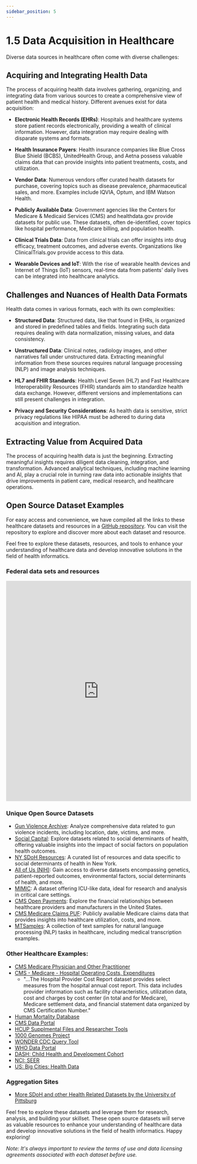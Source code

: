 ```yaml
---
sidebar_position: 5
---
```


# 1.5 Data Acquisition in Healthcare

Diverse data sources in healthcare often come with diverse challenges:

## Acquiring and Integrating Health Data

The process of acquiring health data involves gathering, organizing, and integrating data from various sources to create a comprehensive view of patient health and medical history. Different avenues exist for data acquisition:

- **Electronic Health Records (EHRs)**: Hospitals and healthcare systems store patient records electronically, providing a wealth of clinical information. However, data integration may require dealing with disparate systems and formats.

- **Health Insurance Payers**: Health insurance companies like Blue Cross Blue Shield (BCBS), UnitedHealth Group, and Aetna possess valuable claims data that can provide insights into patient treatments, costs, and utilization.

- **Vendor Data**: Numerous vendors offer curated health datasets for purchase, covering topics such as disease prevalence, pharmaceutical sales, and more. Examples include IQVIA, Optum, and IBM Watson Health.

- **Publicly Available Data**: Government agencies like the Centers for Medicare & Medicaid Services (CMS) and healthdata.gov provide datasets for public use. These datasets, often de-identified, cover topics like hospital performance, Medicare billing, and population health.

- **Clinical Trials Data**: Data from clinical trials can offer insights into drug efficacy, treatment outcomes, and adverse events. Organizations like ClinicalTrials.gov provide access to this data.

- **Wearable Devices and IoT**: With the rise of wearable health devices and Internet of Things (IoT) sensors, real-time data from patients' daily lives can be integrated into healthcare analytics.

## Challenges and Nuances of Health Data Formats

Health data comes in various formats, each with its own complexities:

- **Structured Data**: Structured data, like that found in EHRs, is organized and stored in predefined tables and fields. Integrating such data requires dealing with data normalization, missing values, and data consistency.

- **Unstructured Data**: Clinical notes, radiology images, and other narratives fall under unstructured data. Extracting meaningful information from these sources requires natural language processing (NLP) and image analysis techniques.

- **HL7 and FHIR Standards**: Health Level Seven (HL7) and Fast Healthcare Interoperability Resources (FHIR) standards aim to standardize health data exchange. However, different versions and implementations can still present challenges in integration.

- **Privacy and Security Considerations**: As health data is sensitive, strict privacy regulations like HIPAA must be adhered to during data acquisition and integration.

## Extracting Value from Acquired Data

The process of acquiring health data is just the beginning. Extracting meaningful insights requires diligent data cleaning, integration, and transformation. Advanced analytical techniques, including machine learning and AI, play a crucial role in turning raw data into actionable insights that drive improvements in patient care, medical research, and healthcare operations.

## Open Source Dataset Examples

For easy access and convenience, we have compiled all the links to these healthcare datasets and resources in a [GitHub repository](https://github.com/hantswilliams/healthcare-data). You can visit the repository to explore and discover more about each dataset and resource.

Feel free to explore these datasets, resources, and tools to enhance your understanding of healthcare data and develop innovative solutions in the field of health informatics.

### Federal data sets and resources

<iframe src="https://docs.google.com/spreadsheets/d/17v3pvChW1CktD_U4mz-9w_EulAmC43-c6LlsEz9iGNE/edit?usp=sharing" width="100%" height="600" frameborder="0"></iframe>


### Unique Open Source Datasets

- [Gun Violence Archive](https://www.gunviolencearchive.org/): Analyze comprehensive data related to gun violence incidents, including location, date, victims, and more.
- [Social Capital](https://socialcapital.org): Explore datasets related to social determinants of health, offering valuable insights into the impact of social factors on population health outcomes.
- [NY SDoH Resources](https://journals.sagepub.com/doi/full/10.1177/00469580231152318): A curated list of resources and data specific to social determinants of health in New York.
- [All of Us (NIH)](https://databrowser.researchallofus.org/): Gain access to diverse datasets encompassing genetics, patient-reported outcomes, environmental factors, social determinants of health, and more.
- [MIMIC](https://physionet.org/content/mimiciii-demo/1.4/): A dataset offering ICU-like data, ideal for research and analysis in critical care settings.
- [CMS Open Payments](https://www.cms.gov/OpenPayments/Data/Dataset-Downloads): Explore the financial relationships between healthcare providers and manufacturers in the United States.
- [CMS Medicare Claims PUF](https://www.cms.gov/Research-Statistics-Data-and-Systems/Downloadable-Public-Use-Files/BSAPUFS): Publicly available Medicare claims data that provides insights into healthcare utilization, costs, and more.
- [MTSamples](https://www.mtsamples.com/): A collection of text samples for natural language processing (NLP) tasks in healthcare, including medical transcription examples.

### Other Healthcare Examples:
- [CMS Medicare Physician and Other Practitioner](https://data.cms.gov/provider-summary-by-type-of-service/medicare-physician-other-practitioners)
- [CMS - Medicare - Hospital Operating Costs, Expenditures](https://data.cms.gov/provider-compliance/cost-report/hospital-provider-cost-report/)
  - "...The Hospital Provider Cost Report dataset provides select measures from the hospital annual cost report. This data includes provider information such as facility characteristics, utilization data, cost and charges by cost center (in total and for Medicare), Medicare settlement data, and financial statement data organized by CMS Certification Number."
- [Human Mortality Database](https://www.mortality.org/Data/ZippedDataFiles)
- [CMS Data Portal](https://data.cms.gov/provider-data/?redirect=true)
- [HCUP Supplmental Files and Researcher Tools](https://hcup-us.ahrq.gov/tools_software.jsp)
- [1000 Genomes Project](https://registry.opendata.aws/1000-genomes/)
- [WONDER CDC Query Tool](https://wonder.cdc.gov/)
- [WHO Data Portal](https://www.who.int/data/collections)
- [DASH: Child Health and Development Cohort](https://dash.nichd.nih.gov/study/8)
- [NCI: SEER](https://seer.cancer.gov/data-software/datasets.html)
- [US: Big Cities: Health Data](https://bigcitieshealthdata.org/)

### Aggregation Sites
- [More SDoH and other Health Related Datasets by the University of Pittsburg](https://hsls.libguides.com/health-data-sources/data-sets)


Feel free to explore these datasets and leverage them for research, analysis, and building your skillset. These open source datasets will serve as valuable resources to enhance your understanding of healthcare data and develop innovative solutions in the field of health informatics. Happy exploring!

*Note: It's always important to review the terms of use and data licensing agreements associated with each dataset before use.*
